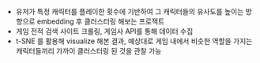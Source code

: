 - 유저가 특정 캐릭터를 플레이한 횟수에 기반하여 그 캐릭터들의 유사도를 높이는 방향으로 embedding 후 클러스터링 해보는 프로젝트
- 게임 전적 검색 사이트 크롤링, 게임사 API를 통해 데이터 수집
- t-SNE 를 활용해 visualize 해본 결과, 예상대로 게임 내에서 비슷한 역할을 가지는 캐릭터들끼리 가까이 클러스터링 된 것을 관찰 가능